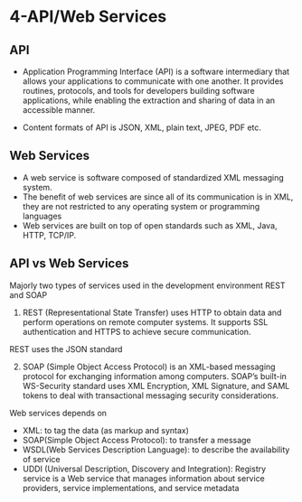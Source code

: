 # 4-API/Web Services

## API

- Application Programming Interface (API) is a software intermediary that allows your applications to communicate with one another. 
It provides routines, protocols, and tools for developers building software applications, while enabling the extraction and sharing of data in an accessible manner.

- Content formats of API is JSON, XML, plain text, JPEG, PDF etc.

## Web Services     

- A web service is software composed of standardized XML messaging system.
- The benefit of web services are since all of its communication is in XML, they are not restricted to any operating system or programming languages
- Web services are built on top of open standards such as XML, Java, HTTP, TCP/IP.
 
## API vs Web Services 

Majorly two types of services used in the development environment REST and SOAP 
1. REST (Representational State Transfer) uses HTTP to obtain data and perform operations on remote computer systems. It supports SSL authentication and HTTPS to achieve secure communication.

  REST uses the JSON standard

2. SOAP (Simple Object Access Protocol) is an XML-based messaging protocol for exchanging information among computers. 
SOAP’s built-in WS-Security standard uses XML Encryption, XML Signature, and SAML tokens to deal with transactional messaging security considerations.

  Web services depends on
  - XML: to tag the data (as markup and syntax)
  - SOAP(Simple Object Access Protocol): to transfer a message
  - WSDL(Web Services Description Language): to describe the availability of service
  - UDDI (Universal Description, Discovery and Integration): Registry service is a Web service that manages information about service providers, service implementations, and service metadata



